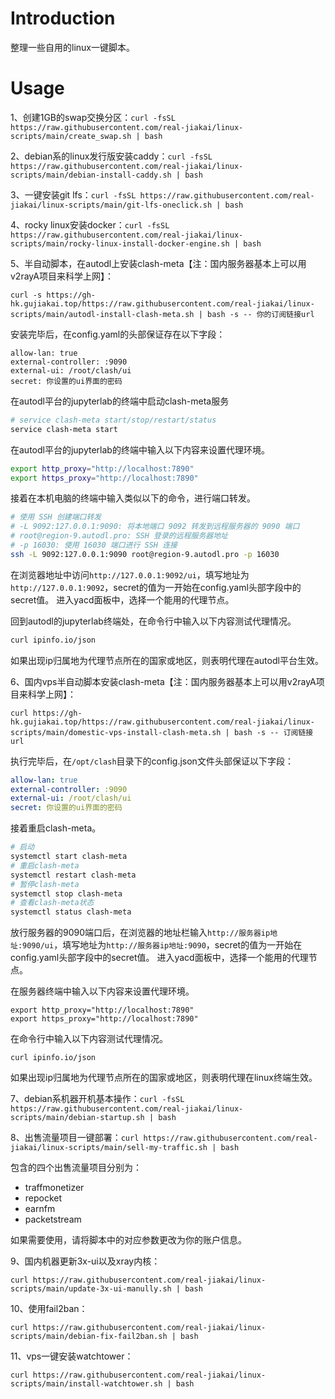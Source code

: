 # Introduction

整理一些自用的linux一键脚本。

# Usage

1、创建1GB的swap交换分区：`curl -fsSL https://raw.githubusercontent.com/real-jiakai/linux-scripts/main/create_swap.sh | bash`

2、debian系的linux发行版安装caddy：`curl -fsSL https://raw.githubusercontent.com/real-jiakai/linux-scripts/main/debian-install-caddy.sh | bash`

3、一键安装git lfs：`curl -fsSL https://raw.githubusercontent.com/real-jiakai/linux-scripts/main/git-lfs-oneclick.sh | bash`

4、rocky linux安装docker：`curl -fsSL https://raw.githubusercontent.com/real-jiakai/linux-scripts/main/rocky-linux-install-docker-engine.sh | bash`

5、半自动脚本，在autodl上安装clash-meta【注：国内服务器基本上可以用v2rayA项目来科学上网】：

`curl -s https://gh-hk.gujiakai.top/https://raw.githubusercontent.com/real-jiakai/linux-scripts/main/autodl-install-clash-meta.sh | bash -s -- 你的订阅链接url`

安装完毕后，在config.yaml的头部保证存在以下字段：

```
allow-lan: true
external-controller: :9090
external-ui: /root/clash/ui
secret: 你设置的ui界面的密码
```

在autodl平台的jupyterlab的终端中启动clash-meta服务

```bash
# service clash-meta start/stop/restart/status
service clash-meta start
```

在autodl平台的jupyterlab的终端中输入以下内容来设置代理环境。

```bash
export http_proxy="http://localhost:7890"
export https_proxy="http://localhost:7890"
```

接着在本机电脑的终端中输入类似以下的命令，进行端口转发。

```bash
# 使用 SSH 创建端口转发
# -L 9092:127.0.0.1:9090: 将本地端口 9092 转发到远程服务器的 9090 端口
# root@region-9.autodl.pro: SSH 登录的远程服务器地址
# -p 16030: 使用 16030 端口进行 SSH 连接
ssh -L 9092:127.0.0.1:9090 root@region-9.autodl.pro -p 16030
```

在浏览器地址中访问`http://127.0.0.1:9092/ui`，填写地址为`http://127.0.0.1:9092`，secret的值为一开始在config.yaml头部字段中的secret值。
进入yacd面板中，选择一个能用的代理节点。

回到autodl的jupyterlab终端处，在命令行中输入以下内容测试代理情况。

```bash
curl ipinfo.io/json
```

如果出现ip归属地为代理节点所在的国家或地区，则表明代理在autodl平台生效。

6、国内vps半自动脚本安装clash-meta【注：国内服务器基本上可以用v2rayA项目来科学上网】：

`curl https://gh-hk.gujiakai.top/https://raw.githubusercontent.com/real-jiakai/linux-scripts/main/domestic-vps-install-clash-meta.sh | bash -s -- 订阅链接url`

执行完毕后，在`/opt/clash`目录下的config.json文件头部保证以下字段：

```yaml
allow-lan: true
external-controller: :9090
external-ui: /root/clash/ui
secret: 你设置的ui界面的密码
```

接着重启clash-meta。

```bash
# 启动
systemctl start clash-meta 
# 重启clash-meta
systemctl restart clash-meta
# 暂停clash-meta
systemctl stop clash-meta
# 查看clash-meta状态
systemctl status clash-meta
```

放行服务器的9090端口后，在浏览器的地址栏输入`http://服务器ip地址:9090/ui`，填写地址为`http://服务器ip地址:9090`，secret的值为一开始在config.yaml头部字段中的secret值。 
进入yacd面板中，选择一个能用的代理节点。

在服务器终端中输入以下内容来设置代理环境。

```
export http_proxy="http://localhost:7890"
export https_proxy="http://localhost:7890"
```

在命令行中输入以下内容测试代理情况。

```
curl ipinfo.io/json
```

如果出现ip归属地为代理节点所在的国家或地区，则表明代理在linux终端生效。


7、debian系机器开机基本操作：`curl -fsSL https://raw.githubusercontent.com/real-jiakai/linux-scripts/main/debian-startup.sh | bash`

8、出售流量项目一键部署：`curl https://raw.githubusercontent.com/real-jiakai/linux-scripts/main/sell-my-traffic.sh | bash`

包含的四个出售流量项目分别为：

- traffmonetizer
- repocket
- earnfm
- packetstream

如果需要使用，请将脚本中的对应参数更改为你的账户信息。

9、国内机器更新3x-ui以及xray内核：

`curl https://raw.githubusercontent.com/real-jiakai/linux-scripts/main/update-3x-ui-manully.sh | bash`

10、使用fail2ban：

`curl https://raw.githubusercontent.com/real-jiakai/linux-scripts/main/debian-fix-fail2ban.sh | bash`

11、vps一键安装watchtower：

`curl https://raw.githubusercontent.com/real-jiakai/linux-scripts/main/install-watchtower.sh | bash`
